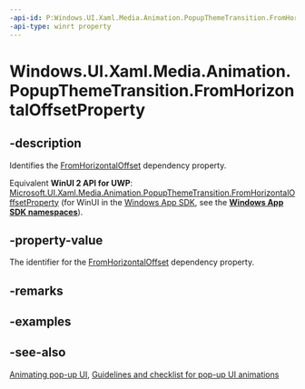 ```yaml
---
-api-id: P:Windows.UI.Xaml.Media.Animation.PopupThemeTransition.FromHorizontalOffsetProperty
-api-type: winrt property
---
```


<!-- Property syntax
public Windows.UI.Xaml.DependencyProperty FromHorizontalOffsetProperty { get; }
-->

# Windows.UI.Xaml.Media.Animation.PopupThemeTransition.FromHorizontalOffsetProperty

## -description
Identifies the [FromHorizontalOffset](popupthemetransition_fromhorizontaloffset.md) dependency property.

Equivalent **WinUI 2 API for UWP**: [Microsoft.UI.Xaml.Media.Animation.PopupThemeTransition.FromHorizontalOffsetProperty](/windows/winui/api/microsoft.ui.xaml.media.animation.popupthemetransition.fromhorizontaloffsetproperty) (for WinUI in the [Windows App SDK](/windows/apps/windows-app-sdk/), see the **[Windows App SDK namespaces](/windows/windows-app-sdk/api/winrt/)**).

## -property-value
The identifier for the [FromHorizontalOffset](popupthemetransition_fromhorizontaloffset.md) dependency property.

## -remarks

## -examples

## -see-also
[Animating pop-up UI](/previous-versions/windows/apps/jj649433(v=win.10)), [Guidelines and checklist for pop-up UI animations](/windows/uwp/style/motion-popup-animations)
